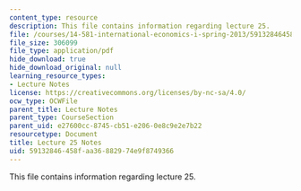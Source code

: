 ```yaml
---
content_type: resource
description: This file contains information regarding lecture 25.
file: /courses/14-581-international-economics-i-spring-2013/59132846458faa36882974e9f8749366_MIT14_581S13_classnotes25.pdf
file_size: 306099
file_type: application/pdf
hide_download: true
hide_download_original: null
learning_resource_types:
- Lecture Notes
license: https://creativecommons.org/licenses/by-nc-sa/4.0/
ocw_type: OCWFile
parent_title: Lecture Notes
parent_type: CourseSection
parent_uid: e27600cc-8745-cb51-e206-0e8c9e2e7b22
resourcetype: Document
title: Lecture 25 Notes
uid: 59132846-458f-aa36-8829-74e9f8749366
---
```

This file contains information regarding lecture 25.